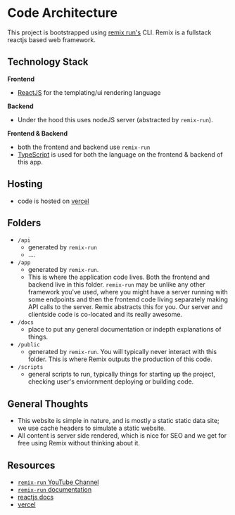 # Code Architecture

This project is bootstrapped using [remix run's](https://remix.run/) CLI.
Remix is a fullstack reactjs based web framework.

## Technology Stack

**Frontend**

- [ReactJS](https://beta.reactjs.org/) for the templating/ui rendering language

**Backend**

- Under the hood this uses nodeJS server (abstracted by `remix-run`).

**Frontend & Backend**

- both the frontend and backend use `remix-run`
- [TypeScript](https://www.typescriptlang.org/) is used for both the language on the frontend & backend of this app.

## Hosting

- code is hosted on [vercel](https://vercel.com/)

## Folders

- `/api`
  - generated by `remix-run`
  - ....
- `/app`
  - generated by `remix-run`.
  - This is where the application code lives. Both the frontend and backend live in this folder. `remix-run` may be unlike any other framework you've used, where you might have a server running with some endpoints and then the frontend code living separately making API calls to the server. Remix abstracts this for you. Our server and clientside code is co-located and its really awesome.
- `/docs`
  - place to put any general documentation or indepth explanations of things.
- `/public`
  - generated by `remix-run`. You will typically never interact with this folder. This is where Remix outputs the production of this code.
- `/scripts`
  - general scripts to run, typically things for starting up the project, checking user's enviornment deploying or building code.

## General Thoughts

- This website is simple in nature, and is mostly a static static data site; we use cache headers to simulate a static website.
- All content is server side rendered, which is nice for SEO and we get for free using Remix without thinking about it.

## Resources

- [`remix-run` YouTube Channel](https://www.youtube.com/channel/UC_9cztXyAZCli9Cky6NWWwQ)
- [`remix-run` documentation](https://remix.run/)
- [reactjs docs](https://beta.reactjs.org/)
- [vercel](https://vercel.com/)
